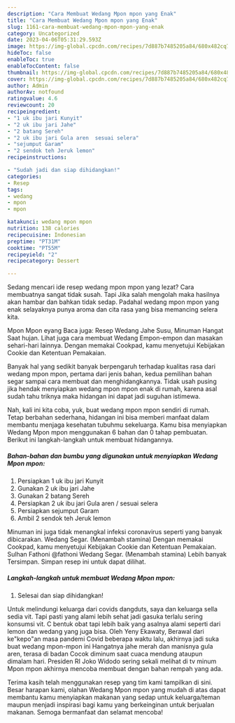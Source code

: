 ```yaml
---
description: "Cara Membuat Wedang Mpon mpon yang Enak"
title: "Cara Membuat Wedang Mpon mpon yang Enak"
slug: 1161-cara-membuat-wedang-mpon-mpon-yang-enak
category: Uncategorized
date: 2023-04-06T05:31:29.593Z
image: https://img-global.cpcdn.com/recipes/7d887b7485205a84/680x482cq70/wedang-mpon-mpon-foto-resep-utama.jpg
hideToc: false
enableToc: true
enableTocContent: false
thumbnail: https://img-global.cpcdn.com/recipes/7d887b7485205a84/680x482cq70/wedang-mpon-mpon-foto-resep-utama.jpg
cover: https://img-global.cpcdn.com/recipes/7d887b7485205a84/680x482cq70/wedang-mpon-mpon-foto-resep-utama.jpg
author: Admin
authorAv: notfound
ratingvalue: 4.6
reviewcount: 20
recipeingredient:
- "1 uk ibu jari Kunyit"
- "2 uk ibu jari Jahe"
- "2 batang Sereh"
- "2 uk ibu jari Gula aren  sesuai selera"
- "sejumput Garam"
- "2 sendok teh Jeruk lemon"
recipeinstructions:

- "Sudah jadi dan siap dihidangkan!"
categories:
- Resep
tags:
- wedang
- mpon
- mpon

katakunci: wedang mpon mpon 
nutrition: 138 calories
recipecuisine: Indonesian
preptime: "PT31M"
cooktime: "PT55M"
recipeyield: "2"
recipecategory: Dessert

---
```



Sedang mencari ide resep wedang mpon mpon yang lezat? Cara membuatnya sangat tidak susah. Tapi Jika salah mengolah maka hasilnya akan hambar dan bahkan tidak sedap. Padahal wedang mpon mpon yang enak selayaknya punya aroma dan cita rasa yang bisa memancing selera kita.


Mpon Mpon eyang Baca juga: Resep Wedang Jahe Susu, Minuman Hangat Saat hujan. Lihat juga cara membuat Wedang Empon-empon dan masakan sehari-hari lainnya. Dengan memakai Cookpad, kamu menyetujui Kebijakan Cookie dan Ketentuan Pemakaian.

Banyak hal yang sedikit banyak berpengaruh terhadap kualitas rasa dari wedang mpon mpon, pertama dari jenis bahan, kedua pemilihan bahan segar sampai cara membuat dan menghidangkannya. Tidak usah pusing jika hendak menyiapkan wedang mpon mpon enak di rumah, karena asal sudah tahu triknya maka hidangan ini dapat jadi suguhan istimewa.


Nah, kali ini kita coba, yuk, buat wedang mpon mpon sendiri di rumah. Tetap berbahan sederhana, hidangan ini bisa memberi manfaat dalam membantu menjaga kesehatan tubuhmu sekeluarga. Kamu bisa menyiapkan Wedang Mpon mpon menggunakan 6 bahan dan 0 tahap pembuatan. Berikut ini langkah-langkah untuk membuat hidangannya.

<!--inarticleads1-->

##### Bahan-bahan dan bumbu yang digunakan untuk menyiapkan Wedang Mpon mpon:

1. Persiapkan 1 uk ibu jari Kunyit
1. Gunakan 2 uk ibu jari Jahe
1. Gunakan 2 batang Sereh
1. Persiapkan 2 uk ibu jari Gula aren / sesuai selera
1. Persiapkan sejumput Garam
1. Ambil 2 sendok teh Jeruk lemon


Minuman ini juga tidak menangkal infeksi coronavirus seperti yang banyak dibicarakan. Wedang Segar. (Menambah stamina) Dengan memakai Cookpad, kamu menyetujui Kebijakan Cookie dan Ketentuan Pemakaian. Sulhan Fathoni @fathoni Wedang Segar. (Menambah stamina) Lebih banyak Tersimpan. Simpan resep ini untuk dapat dilihat. 

<!--inarticleads2-->

##### Langkah-langkah untuk membuat Wedang Mpon mpon:


1. Selesai dan siap dihidangkan!

Untuk melindungi keluarga dari covids dangduts, saya dan keluarga sella sedia vit. Tapi pasti yang alami lebih sehat jadi gasuka terlalu sering konsumsi vit. C bentuk obat tapi lebih baik yang asalnya alami seperti dari lemon dan wedang yang juga bisa. Oleh Yeny Ekawaty, Berawal dari ke&#34;kepo&#34;an masa pandemi Covid beberapa waktu lalu, akhirnya jadi suka buat wedang mpon-mpon ini Hangatnya jahe merah dan manisnya gula aren, terasa di badan Cocok diminum saat cuaca mendung ataupun dimalam hari. Presiden RI Joko Widodo sering sekali melihat di tv minum Mpon mpon akhirnya mencoba membuat dengan bahan rempah yang ada. 

Terima kasih telah menggunakan resep yang tim kami tampilkan di sini. Besar harapan kami, olahan Wedang Mpon mpon yang mudah di atas dapat membantu kamu menyiapkan makanan yang sedap untuk keluarga/teman maupun menjadi inspirasi bagi kamu yang berkeinginan untuk berjualan makanan. Semoga bermanfaat dan selamat mencoba!
